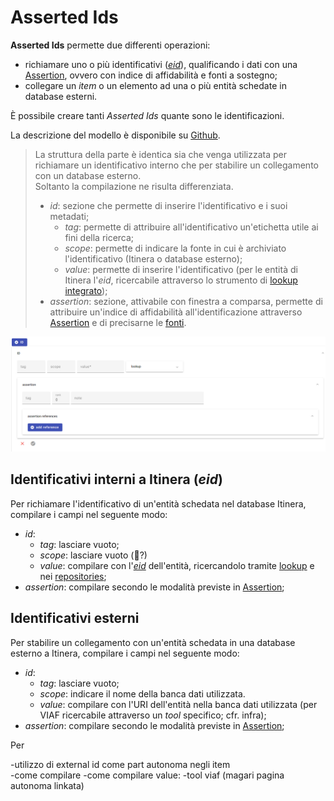 # Asserted Ids
**Asserted Ids** permette due differenti operazioni:  
* richiamare uno o più identificativi ([_eid_](identifiers.md)), qualificando i dati con una [Assertion](Assertion_Brick.md), ovvero con indice di affidabilità e fonti a sostegno;  
* collegare un _item_ o un elemento ad una o più entità schedate in database esterni.

È possibile creare tanti _Asserted Ids_ quante sono le identificazioni.  

La descrizione del modello è disponibile su [Github](https://github.com/vedph/cadmus-general#externalidspart).  

> La struttura della parte è identica sia che venga utilizzata per richiamare un identificativo interno che per stabilire un collegamento con un database esterno.  
> Soltanto la compilazione ne risulta differenziata.  
> * _id_: sezione che permette di inserire l'identificativo e i suoi metadati;   
>    * _tag_: permette di attribuire all'identificativo un'etichetta utile ai fini della ricerca;  
>    * _scope_: permette di indicare la fonte in cui è archiviato l'identificativo (Itinera o database esterno);  
>    * _value_: permette di inserire l'identificativo (per le entità di Itinera l'_eid_, ricercabile attraverso lo strumento di [lookup integrato](lookup.md));  
> * _assertion_: sezione, attivabile con finestra a comparsa, permette di attribuire un'indice di affidabilità all'identificazione attraverso [Assertion](Assertion_Brick.md) e di precisarne le [fonti](Docref_Brick.md).  
  

![](https://github.com/petrarchsitinera/linee-guida/blob/e88adcfe6655f13f9f18f6aa7de232fe8d83907b/docs/assets/images/asserted_id.png)  


## Identificativi interni a Itinera (_eid_)

Per richiamare l'identificativo di un'entità schedata nel database Itinera, compilare i campi nel seguente modo:

* _id_:
  * _tag_: lasciare vuoto;
  * _scope_: lasciare vuoto (🚧?) 
  * _value_: compilare con l'[_eid_]((identifiers.md)) dell'entità, ricercandolo tramite [lookup](lookup.md) e nei [repositories](repository.md);  
* _assertion_: compilare secondo le modalità previste in [Assertion](Assertion_Brick.md);  

## Identificativi esterni

Per stabilire un collegamento con un'entità schedata in una database esterno a Itinera, compilare i campi nel seguente modo:  

* _id_:
  * _tag_: lasciare vuoto;
  * _scope_: indicare il nome della banca dati utilizzata.
  * _value_: compilare con l'URI dell'entità nella banca dati utilizzata (per VIAF ricercabile attraverso un _tool_ specifico; cfr. infra);  
* _assertion_: compilare secondo le modalità previste in [Assertion](Assertion_Brick.md);  

Per 


-utilizzo di external id come part autonoma negli item  
-come compilare
-come compilare value: 
  -tool viaf (magari pagina autonoma linkata)


